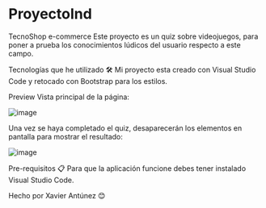 # ProyectoInd
TecnoShop e-commerce
Este proyecto es un quiz sobre videojuegos, para poner a prueba los conocimientos lúdicos del usuario respecto a este campo.

Tecnologías que he utilizado 🛠️
Mi proyecto esta creado con Visual Studio Code y retocado con Bootstrap para los estilos.

Preview
Vista principal de la página:

![image](https://github.com/user-attachments/assets/4f1c7a3a-e08b-484c-b95a-81599f4745a5)

Una vez se haya completado el quiz, desaparecerán los elementos en pantalla para mostrar el resultado:

![image](https://github.com/user-attachments/assets/17a4bef7-3dd7-4e6b-ab24-bc9d1725c7b7)


Pre-requisitos 📋
Para que la aplicación funcione debes tener instalado Visual Studio Code.

Hecho por Xavier Antúnez 😊
